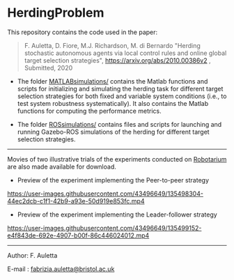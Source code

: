 # HerdingProblem

This repository contains the code used in the paper: 

> F. Auletta, D. Fiore, M.J. Richardson, M. di Bernardo "Herding stochastic autonomous agents via local control rules and online global target selection strategies",  https://arxiv.org/abs/2010.00386v2 , Submitted, 2020

* The folder [MATLABsimulations/](MATLABsimulations/) contains the Matlab functions and scripts for initializing and simulating the herding task for different target selection strategies for both fixed and variable system conditions (i.e., to test system robustness systematically). It also contains the Matlab functions for computing the performance metrics. 

* The folder [ROSsimulations/](ROSsimulations/) contains files and scripts for launching and running Gazebo-ROS simulations of the herding for different target selection strategies. 


----- 



Movies of two illustrative trials of the experiments conducted on [Robotarium](https://www.robotarium.gatech.edu/) are also made available for download. 


* Preview of the experiment implementing the Peer-to-peer strategy

https://user-images.githubusercontent.com/43496649/135498304-44ec2dcb-c1f1-42b9-a93e-50d919e853fc.mp4


* Preview of the experiment implementing the Leader-follower strategy

https://user-images.githubusercontent.com/43496649/135499152-e4f843de-692e-4907-b00f-86c446024012.mp4




------------------------------------------------------------------------------------------
Author: F. Auletta

E-mail : fabrizia.auletta@bristol.ac.uk
